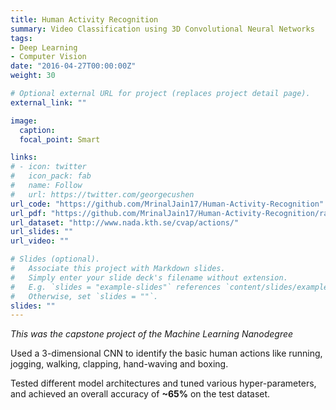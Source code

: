 ```yaml
---
title: Human Activity Recognition
summary: Video Classification using 3D Convolutional Neural Networks
tags:
- Deep Learning
- Computer Vision
date: "2016-04-27T00:00:00Z"
weight: 30

# Optional external URL for project (replaces project detail page).
external_link: ""

image:
  caption:
  focal_point: Smart

links:
# - icon: twitter
#   icon_pack: fab
#   name: Follow
#   url: https://twitter.com/georgecushen
url_code: "https://github.com/MrinalJain17/Human-Activity-Recognition"
url_pdf: "https://github.com/MrinalJain17/Human-Activity-Recognition/raw/master/Project%20Report.pdf"
url_dataset: "http://www.nada.kth.se/cvap/actions/"
url_slides: ""
url_video: ""

# Slides (optional).
#   Associate this project with Markdown slides.
#   Simply enter your slide deck's filename without extension.
#   E.g. `slides = "example-slides"` references `content/slides/example-slides.md`.
#   Otherwise, set `slides = ""`.
slides: ""
---
```


*This was the capstone project of the Machine Learning Nanodegree*

Used a 3-dimensional CNN to identify the basic human actions like running, jogging, walking, clapping, hand-waving and boxing.

Tested different model architectures and tuned various hyper-parameters, and achieved an overall accuracy of **~65%** on the test dataset.
